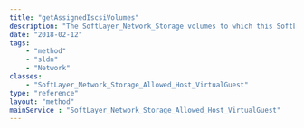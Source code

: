 ```yaml
---
title: "getAssignedIscsiVolumes"
description: "The SoftLayer_Network_Storage volumes to which this SoftLayer_Network_Storage_Allowed_Host is allowed access."
date: "2018-02-12"
tags:
    - "method"
    - "sldn"
    - "Network"
classes:
    - "SoftLayer_Network_Storage_Allowed_Host_VirtualGuest"
type: "reference"
layout: "method"
mainService : "SoftLayer_Network_Storage_Allowed_Host_VirtualGuest"
---
```

